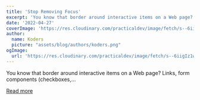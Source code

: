 ```yaml
---
title: 'Stop Removing Focus'
excerpt: 'You know that border around interactive items on a Web page? Links, form components (checkboxes,...'
date: '2022-04-27'
coverImage: 'https://res.cloudinary.com/practicaldev/image/fetch/s--6iigIz1w--/c_imagga_scale,f_auto,fl_progressive,h_420,q_auto,w_1000/https://dev-to-uploads.s3.amazonaws.com/uploads/articles/kyhbrw0bqvvdgia1fh4s.jpg'
author:
  name: Koders
  picture: "assets/blog/authors/koders.png"
ogImage:
  url: 'https://res.cloudinary.com/practicaldev/image/fetch/s--6iigIz1w--/c_imagga_scale,f_auto,fl_progressive,h_420,q_auto,w_1000/https://dev-to-uploads.s3.amazonaws.com/uploads/articles/kyhbrw0bqvvdgia1fh4s.jpg'
---
```


You know that border around interactive items on a Web page? Links, form components (checkboxes,...

[Read more](https://dev.to/colabottles/stop-removing-focus-2o7b)
